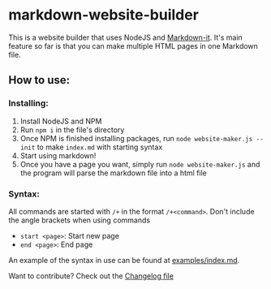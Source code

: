 # markdown-website-builder
This is a website builder that uses NodeJS and [Markdown-it](https://github.com/markdown-it/markdown-it). It's main feature so far is that you can make multiple HTML pages in one Markdown file.


## How to use:

### Installing:
1. Install NodeJS and NPM
1. Run `npm i` in the file's directory
1. Once NPM is finished installing packages, run `node website-maker.js --init` to make `index.md` with starting syntax
1. Start using markdown!
1. Once you have a page you want, simply run `node website-maker.js` and the program will parse the markdown file into a html file

### Syntax:
All commands are started with `/+` in the format `/+<command>`. Don't include the angle brackets when using commands
- `start <page>`: Start new page
- `end <page>`: End page

An example of the syntax in use can be found at [examples/index.md](examples/index.md).

Want to contribute? Check out the [Changelog file](CHANGELOG.md)

